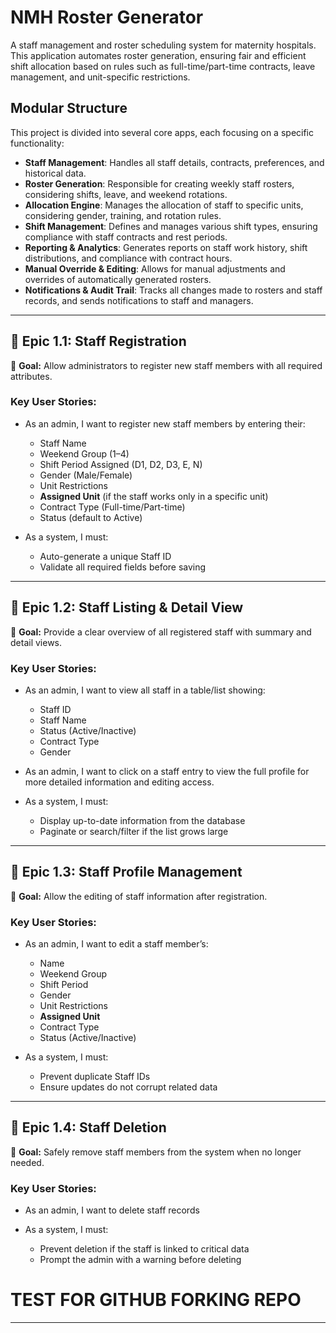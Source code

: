 # NMH Roster Generator

A staff management and roster scheduling system for maternity hospitals. This application automates roster generation, ensuring fair and efficient shift allocation based on rules such as full-time/part-time contracts, leave management, and unit-specific restrictions.

## Modular Structure

This project is divided into several core apps, each focusing on a specific functionality:

- **Staff Management**: Handles all staff details, contracts, preferences, and historical data.
- **Roster Generation**: Responsible for creating weekly staff rosters, considering shifts, leave, and weekend rotations.
- **Allocation Engine**: Manages the allocation of staff to specific units, considering gender, training, and rotation rules.
- **Shift Management**: Defines and manages various shift types, ensuring compliance with staff contracts and rest periods.
- **Reporting & Analytics**: Generates reports on staff work history, shift distributions, and compliance with contract hours.
- **Manual Override & Editing**: Allows for manual adjustments and overrides of automatically generated rosters.
- **Notifications & Audit Trail**: Tracks all changes made to rosters and staff records, and sends notifications to staff and managers.

---

## 🧩 Epic 1.1: Staff Registration
🎯 **Goal:** Allow administrators to register new staff members with all required attributes.

### Key User Stories:
- As an admin, I want to register new staff members by entering their:
  - Staff Name
  - Weekend Group (1–4)
  - Shift Period Assigned (D1, D2, D3, E, N)
  - Gender (Male/Female)
  - Unit Restrictions
  - **Assigned Unit** (if the staff works only in a specific unit)
  - Contract Type (Full-time/Part-time)
  - Status (default to Active)

- As a system, I must:
  - Auto-generate a unique Staff ID
  - Validate all required fields before saving

---

## 🧩 Epic 1.2: Staff Listing & Detail View
🎯 **Goal:** Provide a clear overview of all registered staff with summary and detail views.

### Key User Stories:
- As an admin, I want to view all staff in a table/list showing:
  - Staff ID
  - Staff Name
  - Status (Active/Inactive)
  - Contract Type
  - Gender

- As an admin, I want to click on a staff entry to view the full profile for more detailed information and editing access.

- As a system, I must:
  - Display up-to-date information from the database
  - Paginate or search/filter if the list grows large

---

## 🧩 Epic 1.3: Staff Profile Management
🎯 **Goal:** Allow the editing of staff information after registration.

### Key User Stories:
- As an admin, I want to edit a staff member’s:
  - Name
  - Weekend Group
  - Shift Period
  - Gender
  - Unit Restrictions
  - **Assigned Unit**
  - Contract Type
  - Status (Active/Inactive)

- As a system, I must:
  - Prevent duplicate Staff IDs
  - Ensure updates do not corrupt related data

---

## 🧩 Epic 1.4: Staff Deletion
🎯 **Goal:** Safely remove staff members from the system when no longer needed.

### Key User Stories:
- As an admin, I want to delete staff records

- As a system, I must:
  - Prevent deletion if the staff is linked to critical data
  - Prompt the admin with a warning before deleting


# TEST FOR GITHUB FORKING REPO
---




